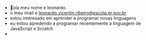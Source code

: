 - 👋ola meu nome e leonardo.
- o meu imail e leonardo.vicentin.ribeiro@escola.pr.gov.br
- estou interesado em aprender e programar novas linguagens 
- eu estou apredendo a programar recentemente a linguagem de JavaScript e Scratch
- 

<!---
leonardodavinti/leonardodavinti is a ✨ special ✨ repository because its `README.md` (this file) appears on your GitHub profile.
You can click the Preview link to take a look at your changes.
--->
